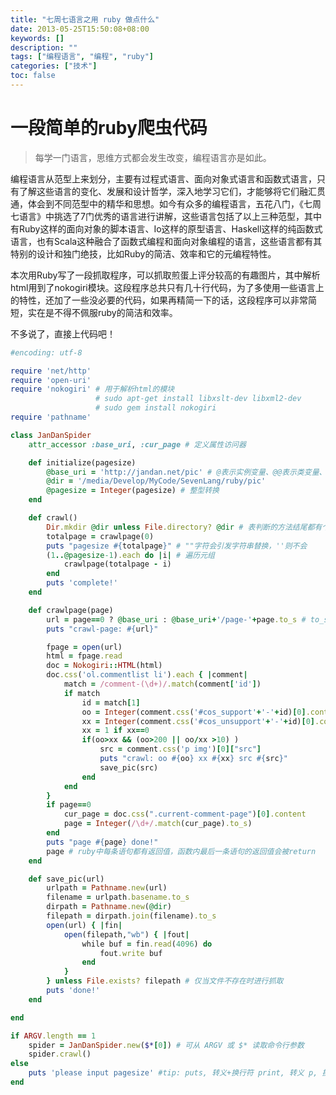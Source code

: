 ```yaml
---
title: "七周七语言之用 ruby 做点什么"
date: 2013-05-25T15:50:08+08:00
keywords: []
description: ""
tags: ["编程语言", "编程", "ruby"]
categories: ["技术"]
toc: false
---
```


# 一段简单的ruby爬虫代码
> 每学一门语言，思维方式都会发生改变，编程语言亦是如此。

编程语言从范型上来划分，主要有过程式语言、面向对象式语言和函数式语言，只有了解这些语言的变化、发展和设计哲学，深入地学习它们，才能够将它们融汇贯通，体会到不同范型中的精华和思想。如今有众多的编程语言，五花八门，《七周七语言》中挑选了7门优秀的语言进行讲解，这些语言包括了以上三种范型，其中有Ruby这样的面向对象的脚本语言、Io这样的原型语言、Haskell这样的纯函数式语言，也有Scala这种融合了函数式编程和面向对象编程的语言，这些语言都有其特别的设计和独门绝技，比如Ruby的简洁、效率和它的元编程特性。

本次用Ruby写了一段抓取程序，可以抓取煎蛋上评分较高的有趣图片，其中解析html用到了nokogiri模块。这段程序总共只有几十行代码，为了多使用一些语言上的特性，还加了一些没必要的代码，如果再精简一下的话，这段程序可以非常简短，实在是不得不佩服ruby的简洁和效率。

不多说了，直接上代码吧！

``` ruby
#encoding: utf-8

require 'net/http'
require 'open-uri'
require 'nokogiri' # 用于解析html的模块
                   # sudo apt-get install libxslt-dev libxml2-dev 
                   # sudo gem install nokogiri
require 'pathname'

class JanDanSpider
    attr_accessor :base_uri, :cur_page # 定义属性访问器

    def initialize(pagesize)
        @base_uri = 'http://jandan.net/pic' # @表示实例变量、@@表示类变量、$表示全局变量
        @dir = '/media/Develop/MyCode/SevenLang/ruby/pic'
        @pagesize = Integer(pagesize) # 整型转换
    end

    def crawl()
        Dir.mkdir @dir unless File.directory? @dir # 表判断的方法结尾都有个?
        totalpage = crawlpage(0)
        puts "pagesize #{totalpage}" # ""字符会引发字符串替换，''则不会
        (1..@pagesize-1).each do |i| # 遍历元组
            crawlpage(totalpage - i)
        end
        puts 'complete!'
    end

    def crawlpage(page)
        url = page==0 ? @base_uri : @base_uri+'/page-'+page.to_s # to_s是必要的
        puts "crawl-page: #{url}"

        fpage = open(url)
        html = fpage.read
        doc = Nokogiri::HTML(html)
        doc.css('ol.commentlist li').each { |comment|
            match = /comment-(\d+)/.match(comment['id'])
            if match
                id = match[1]
                oo = Integer(comment.css('#cos_support'+'-'+id)[0].content);
                xx = Integer(comment.css('#cos_unsupport'+'-'+id)[0].content);
                xx = 1 if xx==0
                if(oo>xx && (oo>200 || oo/xx >10) )
                    src = comment.css('p img')[0]["src"]
                    puts "crawl: oo #{oo} xx #{xx} src #{src}"
                    save_pic(src)
                end
            end
        }
        if page==0
            cur_page = doc.css(".current-comment-page")[0].content
            page = Integer(/\d+/.match(cur_page).to_s)
        end
        puts "page #{page} done!"
        page # ruby中每条语句都有返回值，函数内最后一条语句的返回值会被return
    end

    def save_pic(url)
        urlpath = Pathname.new(url)
        filename = urlpath.basename.to_s
        dirpath = Pathname.new(@dir)
        filepath = dirpath.join(filename).to_s
        open(url) { |fin|
            open(filepath,"wb") { |fout|
                while buf = fin.read(4096) do
                    fout.write buf
                end
            }
        } unless File.exists? filepath # 仅当文件不存在时进行抓取
        puts 'done!'
    end

end

if ARGV.length == 1
    spider = JanDanSpider.new($*[0]) # 可从 ARGV 或 $* 读取命令行参数
    spider.crawl()
else
    puts 'please input pagesize' #tip: puts, 转义+换行符 print, 转义 p, 换行
end
```
